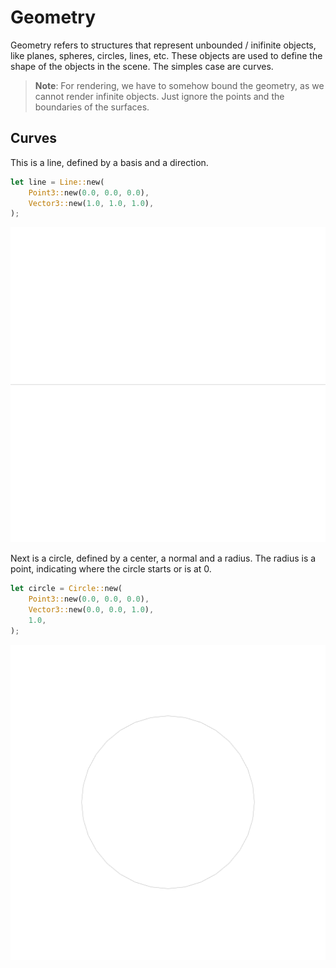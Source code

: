 # Geometry

Geometry refers to structures that represent unbounded / inifinite objects, like planes, spheres, circles, lines, etc. These objects are used to define the shape of the objects in the scene. The simples case are curves.

> **Note**: For rendering, we have to somehow bound the geometry, as we cannot render infinite objects. Just ignore the points and the boundaries of the surfaces.

## Curves

This is a line, defined by a basis and a direction.

```rust
let line = Line::new(
    Point3::new(0.0, 0.0, 0.0),
    Vector3::new(1.0, 1.0, 1.0),
);
```

![Line](./generated_images/geometry/primitive_line.png)

Next is a circle, defined by a center, a normal and a radius. The radius is a point, indicating where the circle starts or is at 0.

```rust
let circle = Circle::new(
    Point3::new(0.0, 0.0, 0.0),
    Vector3::new(0.0, 0.0, 1.0),
    1.0,
);
```

![Circle](./generated_images/geometry/primitive_circle.png)

